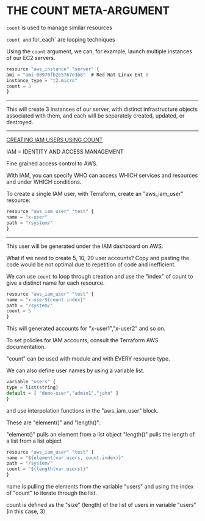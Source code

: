 # THE COUNT META-ARGUMENT

`count` is used to manage similar resources

`count and` for_each` are looping techniques

Using the `count` argument, we can, for example, launch multiple instances of our EC2 servers.

```jsx
resource "aws_instance" "server" {
ami = "ami-08970fb2e5767e3b8"  # Red Hat Linux Ent 8
instance_type = "t2.micro"
count = 3
}
```

---

This will create 3 instances of our server, with distinct infrastructure objects associated with them, and each will be separately created, updated, or destroyed.

---

<ins>CREATING IAM USERS USING COUNT</ins>

IAM = IDENTITY AND ACCESS MANAGEMENT

Fine grained access control to AWS.

With IAM, you can specify WHO can access WHICH services and resources and under WHICH conditions.

To create a single IAM user, with Terraform, create an "aws_iam_user" resource:

```jsx
resource "aws_iam_user" "test" {
name = "x-user"
path = "/system/"
}
```

---

This user will be generated under the IAM dashboard on AWS.

What if we need to create 5, 10, 20 user accounts? Copy and pasting the code would be not optimal due to repetition of code and inefficient.

We can use `count` to loop through creation and use the "index" of count to give a distinct name for each resource.

```jsx
resource "aws_iam_user" "test" {
name = "x-user${count.index}"
path = "/system/"
count = 5
}
```

This will generated accounts for "x-user1","x-user2" and so on.

To set policies for IAM accounts, consult the Terraform AWS documentation.

"count" can be used with module and with EVERY resource type.

We can also define user names by using a variable list.

```jsx
variable "users" {
type = list(string)
default = [ "demo-user","admin1","john" ]
}
```

and use interpolation functions in the "aws_iam_user" block.

These are "element()" and "length()":

"element()" pulls an element from a list object
"length()" pulls the length of a list from a list object

```jsx
resource "aws_iam_user" "test" {
name = "${element(var.users, count.index)}"
path = "/system/"
count = "${length(var.users)}"
}
```

name is pulling the elements from the variable "users" and using the index of "count" to iterate through the list.

count is defined as the "size" (length) of the list of users in variable "users" (in this case, 3)
